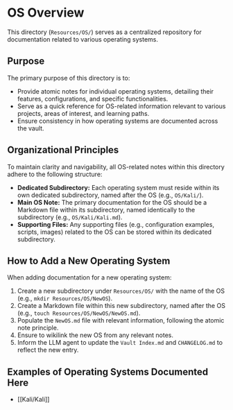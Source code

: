 # OS Overview

This directory (`Resources/OS/`) serves as a centralized repository for documentation related to various operating systems.

## Purpose

The primary purpose of this directory is to:

*   Provide atomic notes for individual operating systems, detailing their features, configurations, and specific functionalities.
*   Serve as a quick reference for OS-related information relevant to various projects, areas of interest, and learning paths.
*   Ensure consistency in how operating systems are documented across the vault.

## Organizational Principles

To maintain clarity and navigability, all OS-related notes within this directory adhere to the following structure:

*   **Dedicated Subdirectory:** Each operating system must reside within its own dedicated subdirectory, named after the OS (e.g., `OS/Kali/`).
*   **Main OS Note:** The primary documentation for the OS should be a Markdown file within its subdirectory, named identically to the subdirectory (e.g., `OS/Kali/Kali.md`).
*   **Supporting Files:** Any supporting files (e.g., configuration examples, scripts, images) related to the OS can be stored within its dedicated subdirectory.

## How to Add a New Operating System

When adding documentation for a new operating system:

1.  Create a new subdirectory under `Resources/OS/` with the name of the OS (e.g., `mkdir Resources/OS/NewOS`).
2.  Create a Markdown file within this new subdirectory, named after the OS (e.g., `touch Resources/OS/NewOS/NewOS.md`).
3.  Populate the `NewOS.md` file with relevant information, following the atomic note principle.
4.  Ensure to wikilink the new OS from any relevant notes.
5.  Inform the LLM agent to update the `Vault Index.md` and `CHANGELOG.md` to reflect the new entry.

## Examples of Operating Systems Documented Here

*   [[Kali/Kali]]
